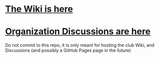 # [The Wiki is here](https://github.com/ComputingClub/meta/wiki)

# [Organization Discussions are here](https://github.com/ComputingClub/meta/discussions)

Do not commit to this repo, it is only meant for hosting the club Wiki, and Discussions (and possibly a GitHub Pages page in the future)
